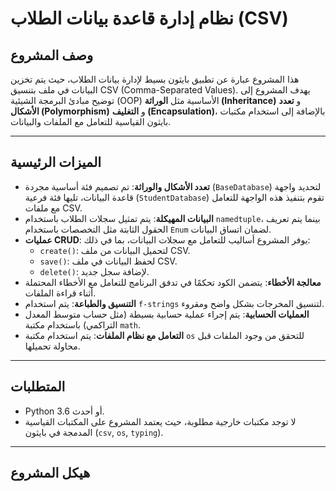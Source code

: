 # نظام إدارة قاعدة بيانات الطلاب (CSV)

## وصف المشروع

هذا المشروع عبارة عن تطبيق بايثون بسيط لإدارة بيانات الطلاب، حيث يتم تخزين البيانات في ملف بتنسيق CSV (Comma-Separated Values). يهدف المشروع إلى توضيح مبادئ البرمجة الشيئية (OOP) الأساسية مثل **الوراثة (Inheritance)** و **تعدد الأشكال (Polymorphism)** و **التغليف (Encapsulation)**، بالإضافة إلى استخدام مكتبات بايثون القياسية للتعامل مع الملفات والبيانات.

---

##  الميزات الرئيسية

- **تعدد الأشكال والوراثة**: تم تصميم فئة أساسية مجردة (`BaseDatabase`) لتحديد واجهة قاعدة البيانات، تليها فئة فرعية (`StudentDatabase`) تقوم بتنفيذ هذه الواجهة للتعامل مع ملفات CSV.
- **البيانات المهيكلة**: يتم تمثيل سجلات الطلاب باستخدام `namedtuple`، بينما يتم تعريف الحقول الثابتة مثل التخصصات باستخدام `Enum` لضمان اتساق البيانات.
- **عمليات CRUD**: يوفر المشروع أساليب للتعامل مع سجلات البيانات، بما في ذلك:
    - `create()`: لتحميل البيانات من ملف CSV.
    - `save()`: لحفظ البيانات في ملف CSV.
    - `delete()`: لإضافة سجل جديد.
- **معالجة الأخطاء**: يتضمن الكود تحكمًا في تدفق البرنامج للتعامل مع الأخطاء المحتملة أثناء قراءة الملفات.
- **التنسيق والطباعة**: يتم استخدام `f-strings` لتنسيق المخرجات بشكل واضح ومقروء.
- **العمليات الحسابية**: يتم إجراء عملية حسابية بسيطة (مثل حساب متوسط المعدل التراكمي) باستخدام مكتبة `math`.
- **التعامل مع نظام الملفات**: يتم استخدام مكتبة `os` للتحقق من وجود الملفات قبل محاولة تحميلها.

---

##  المتطلبات

- Python 3.6 أو أحدث.
- لا توجد مكتبات خارجية مطلوبة، حيث يعتمد المشروع على المكتبات القياسية المدمجة في بايثون (`csv`, `os`, `typing`).

---

##  هيكل المشروع

